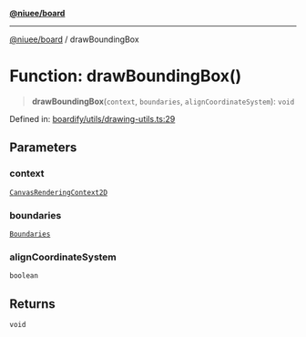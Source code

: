 [**@niuee/board**](../README.md)

***

[@niuee/board](../globals.md) / drawBoundingBox

# Function: drawBoundingBox()

> **drawBoundingBox**(`context`, `boundaries`, `alignCoordinateSystem`): `void`

Defined in: [boardify/utils/drawing-utils.ts:29](https://github.com/niuee/board/blob/d74620e4e63da3004adfc7105b7f1136fce9577c/src/boardify/utils/drawing-utils.ts#L29)

## Parameters

### context

[`CanvasRenderingContext2D`](https://developer.mozilla.org/docs/Web/API/CanvasRenderingContext2D)

### boundaries

[`Boundaries`](../type-aliases/Boundaries.md)

### alignCoordinateSystem

`boolean`

## Returns

`void`
